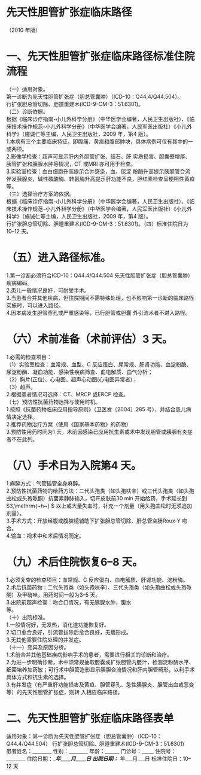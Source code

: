 # 先天性胆管扩张症临床路径  
（2010 年版）  
# 一、先天性胆管扩张症临床路径标准住院流程  
（一）适用对象。  
第一诊断为先天性胆管扩张症（胆总管囊肿）（ICD-10：Q44.4/Q44.504）。  
行扩张胆总管切除、胆道重建术(ICD-9-CM-3：51.6301)。  
（二）诊断依据。  
根据《临床诊疗指南-小儿外科学分册》（中华医学会编著，人民卫生出版社）、《临床技术操作规范-小儿外科学分册》（中华医学会编著，人民军医出版社）《小儿外科学》（施诚仁等主编，人民卫生出版社，2009 年，第4 版）。  
1.本病有三个主要临床特征，即腹痛、黄疸和腹部肿块，具体病例可仅有其中的一或两项。  
2.影像学检查：超声可显示肝内外胆管扩张、结石、肝 实质损害、胆囊壁增厚、胰管扩张和胰腺水肿等情况，CT 或MRI 亦可用于检查。  
3.实验室检查：血白细胞升高提示合并感染，血、尿淀 粉酶升高提示胰胆管合流伴发胰腺炎，碱性磷酸酶、转氨酶升高提示肝功能不良，胆红素检查呈梗阻性黄疸等。  
（三）选择治疗方案的依据。  
根据《临床诊疗指南-小儿外科学分册》（中华医学会编著，人民卫生出版社）、《临床技术操作规范-小儿外科学分册》（中华医学会编著，人民军医出版社）《小儿外科学》（施诚仁等主编，人民卫生出版社，2009 年，第4 版）。  
行扩张胆总管切除、胆道重建术(ICD-9-CM-3：51.6301)。（四）标准住院日为10–12 天。  
# （五）进入路径标准。  
1.第一诊断必须符合ICD-10：Q44.4/Q44.504 先天性胆管扩张症（胆总管囊肿）疾病编码。  
2.患儿一般情况良好，可耐受手术。  
3.当患者合并其他疾病，但住院期间不需特殊处理，也不影响第一诊断的临床路径实施时，可以进入路径。  
4.因本病发生胆管穿孔或严重感染等，已行胆管或胆囊 外引流术者不进入路径。  
# （六）术前准备（术前评估）3 天。  
1.必需的检查项目：  
（1）实验室检查：血常规、血型、C 反应蛋白、尿常规、肝肾功能、血淀粉酶、尿淀粉酶、凝血功能、感染性疾病筛查、血电解质、血气分析；  
（2）胸片(正位)、心电图、超声心动图(心电图异常者)；  
（3）超声。  
2.根据患者情况可选择：CT、MRCP 或ERCP 检查。  
（七）预防性抗菌药物选择与使用时机。  
1.按照《抗菌药物临床应用指导原则》（卫医发〔2004〕285 号），并结合患儿病情决定选择。  
2.推荐药物治疗方案（使用《国家基本药物》的药物）  
3.预防性用药时间为1 天，术前因感染已应用抗生素或术中发现胆管或胰腺有炎症者不在此列。  
# （八）手术日为入院第4 天。  
1.麻醉方式：气管插管全身麻醉。  
2.预防性抗菌药物的给药方法：二代头孢类（如头孢呋辛）或三代头孢类（如头孢曲松或头孢哌酮）抗菌素静脉输入，切开皮肤前30 min 开始给药，手术延长到 $3\,\mathrm{~h~} $ 以上或大量失血时，补充一个剂量（用头孢曲松时无须追加剂量）。  
3.手术方式：开放经腹或腹腔镜辅助下扩张胆总管切除、肝总管空肠Roux-Y 吻合。  
4.输血：视术中和术后情况而定。  
# （九）术后住院恢复6–8 天。  
1.必须复查的检查项目：血常规、C 反应蛋白、血电解质、肝肾功能、淀粉酶。  
2.术后抗菌药物：二代头孢类（如头孢呋辛）、三代头孢类（如头孢曲松或头孢哌酮）及甲硝唑，用药时间一般为3–5 天。  
3.出院前超声检查：吻合口情况，有无胰腺水肿，腹水  
等。  
（十）出院标准。  
1.一般情况好，无发热，消化道功能恢复好。  
2.切口愈合良好，引流管拔除后愈合良好，无瘘形成。  
3.无其他需要住院处理的并发症。  
（十一）变异及原因分析。  
1.术前合并其他基础疾病影响手术的患者，需要进行相关的诊断和治疗。  
2.为进一步明确诊断，术中须常规抽取胆囊或扩张胆管内胆汁，检测淀粉酶水平、细菌培养加药敏；可行术中胆管造影显示胰胆合流情况和肝内胆管畸形，以利手术具体方式和抗生素的选择。  
3.有并发症（有严重肝功能损害及黄疸、胆管穿孔、急性胰腺炎、胆管出血或恶变等）的先天性胆管扩张症，则转 入相应临床路径。  
# 二、先天性胆管扩张症临床路径表单  
适用对象：第一诊断为先天性胆管扩张症（胆总管囊肿）（ICD-10：Q44.4/Q44.504） 行扩张胆总管切除、胆道重建术(ICD-9-CM-3：51.6301)  
患者姓名：________  性别：________ 年龄：______ 门诊号：_____  住院号：________  住院日期：____年____月____日   出院日期：___ 年___月___日  标准住院日：10–12 天  
